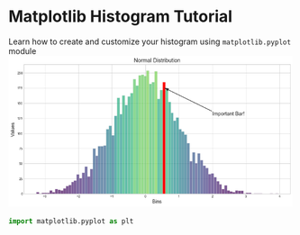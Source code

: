 # Matplotlib Histogram Tutorial
Learn how to create and customize your histogram using `matplotlib.pyplot` module
<img src='img/pretty_hist.png'>

```python
import matplotlib.pyplot as plt
```
